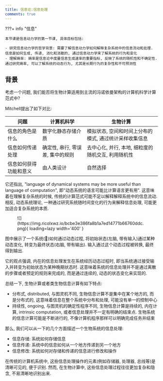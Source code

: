 ```yaml
---
title: 信息论:信息处理
comments: true
---
```


???+ info "信息"

    本节课是信息动力学的第一节课, 具体目标包括:

    - 研究信息动力学的哲学背景: 需要了解信息动力学如何解释复杂系统中的信息流动和处理. 信息是如何生成, 传递, 消化和消散的, 通过信息动力学来了解系统的行为和变化
    - 理解熵率: 熵率是信息论中度量信息生成速率的重要指标, 反映了系统的随机性和不确定性. 通过研究熵率, 可以了解系统的动态行为, 尤其是长期行为的复杂性和不可预测性

## 背景

考虑一个问题, 我们能否将生物计算适用到主流的冯诺依曼架构的计算机科学计算范式中?

Mitchell提出了如下对比:

|问题|计算机科学|生物计算|
|-|-|-|
|信息的角色是什么 |数字化静态存储介质|模拟状态, 空间和时间上分布的模式, 通过统计采样收集信息|
|信息如何传递处理|确定性, 串行, 零误差, 集中的规则|去中心化, 并行, 本地, 细粒度的随机交互, 利用随机性|
|信息如何获得功能和意义|由人类设计|自然选择|

它还指出, "language of dynamical systems may be more useful than language of computation", 即"动态系统的语言可能比计算语言更有用". 这意味着在理解复杂系统的时候, 传统的计算范式可能不足以解释解释系统中的信息流动. 相反, 动态系统理论, 一种通过研究系统随时间变化的行为来解释信息处理, 可能更加适合复杂系统的本质.

<figure markdown='1'>
![](https://img.ricolxwz.io/bcbe3e386fa8b1a7ed14771b66760ddc.png){ loading=lazy width='400' }
</figure>

图中展示了一个系统(🧠)如何通过动态过程, 将初始状态(左脑, 带有输入)通过某种动态变化, 转变为最终状态(右脑, 带有输出). 输入通过这个动态过程被转换, 最终得到输出. 

它的观点强调, 内在的信息处理发生在系统经历动态过程时, 即当系统通过接受输入并转变为初始状态为某种晚期状态时. 这意味着系统的信息处理并不是通过离散的步骤或者预定的规则来完成的, 而是通过连续的, 动态的状态变化来实现的.

总结一下, 生物计算或者类生物信息计算有如下特点:

- 分布式, distributed, 与图灵机不同, 生物信息计算不是集中在某个地方的, 而是分布式的, 这意味着信息在整个系统中分布和处理, 可能没有单一的控制中心
- 持续性, ongoing, 与图灵机的确定性程序不同, 生物信息计算是持续的, 内在计算, intrinsic computation, 或者信息处理并不一定有明确的结束点. 生物系统的信息计算可能是不断进行的, 不像计算机程序那样可以明确完成任务并结束

那么, 我们可以从一下的几个方面描述一个生物系统的信息处理:

- 信息存储: 系统如何存储信息
- 信息传递: 系统中的信息如何从一个地方传递到另一个地方
- 信息修改: 系统如何对存储和传递的信息进行修改和操作

在传统的计算机系统中, 这些信息处理操作的元素(例如存储器, 处理器, 总线等)是清晰可见的, 便于识别. 然而, 在生物计算中, 这些信息处理过程往往更加复杂和隐含, 不易清晰地识别出来.